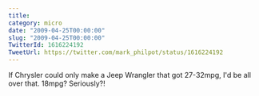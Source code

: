 ```yaml
---
title: 
category: micro
date: "2009-04-25T00:00:00"
slug: "2009-04-25T00:00:00"
TwitterId: 1616224192
TweetUrl: https://twitter.com/mark_philpot/status/1616224192
---
```


If Chrysler could only make a Jeep Wrangler that got 27-32mpg, I'd be all over
that. 18mpg? Seriously?!
